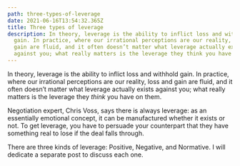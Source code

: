 ```yaml
---
path: three-types-of-leverage
date: 2021-06-16T13:54:32.365Z
title: Three types of leverage
description: In theory, leverage is the ability to inflict loss and withhold
  gain. In practice, where our irrational perceptions are our reality, loss and
  gain are fluid, and it often doesn’t matter what leverage actually exists
  against you; what really matters is the leverage they think you have on them.
---
```

In theory, leverage is the ability to inflict loss and withhold gain. In practice, where our irrational perceptions are our reality, loss and gain are fluid, and it often doesn’t matter what leverage actually exists against you; what really matters is the leverage they *think* you have on them. 

Negotiation expert, Chris Voss, says there is always leverage: as an essentially emotional concept, it can be manufactured whether it exists or not. To get leverage, you have to persuade your counterpart that they have something real to lose if the deal falls through. 

There are three kinds of leverage: Positive, Negative, and Normative. I will dedicate a separate post to discuss each one.